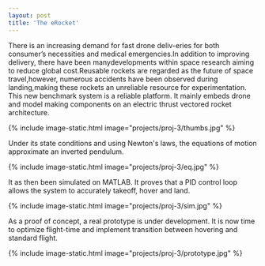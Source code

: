 ```yaml
---
layout: post
title: 'The eRocket'
---
```


There is an increasing demand for fast drone deliv-eries for both consumer’s necessities and medical emergencies.In addition to improving delivery, there have been manydevelopments within space research aiming to reduce global cost.Reusable rockets are regarded as the future of space travel,however, numerous accidents have been observed during landing,making these rockets an unreliable resource for experimentation. This new benchmark system is a reliable platform. It mainly embeds drone and model making components on an electric thrust vectored rocket architecture.

{% include image-static.html image="projects/proj-3/thumbs.jpg" %}

Under its state conditions and using Newton's laws, the equations of motion approximate an inverted pendulum.

{% include image-static.html image="projects/proj-3/eq.jpg" %}

It as then been simulated on MATLAB. It proves that a PID control loop allows the system to accurately takeoff, hover and land.

{% include image-static.html image="projects/proj-3/sim.jpg" %}

As a proof of concept, a real prototype is under development. It is now time to optimize flight-time and implement transition between hovering and standard flight.

{% include image-static.html image="projects/proj-3/prototype.jpg" %}
